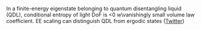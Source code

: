 
In a finite-energy eigenstate belonging to quantum disentangling liquid (QDL), conditional entropy of light DoF is <0 w\vanishingly small volume law coefficient. EE scaling can distinguish QDL from ergodic states ([Twitter](https://twitter.com/JoshuahHeath/status/1202192425453867008))
